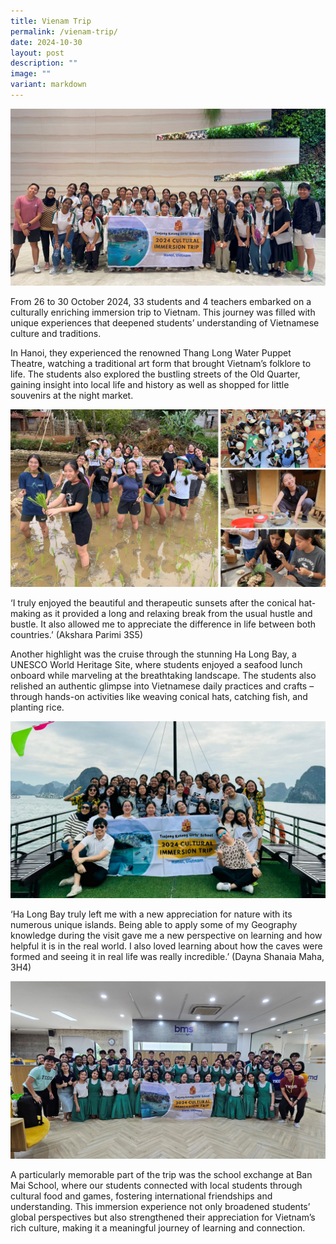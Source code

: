 ```yaml
---
title: Vienam Trip
permalink: /vienam-trip/
date: 2024-10-30
layout: post
description: ""
image: ""
variant: markdown
---
```

<img src="/images/Sparkling_Moment/2024/VT24_1.png">

<p>From 26 to 30 October 2024, 33 students and 4 teachers embarked on a culturally enriching immersion trip to Vietnam. This journey was filled with unique experiences that deepened students’ understanding of Vietnamese culture and traditions. </p>
<p>In Hanoi, they experienced the renowned Thang Long Water Puppet Theatre, watching a traditional art form that brought Vietnam’s folklore to life. The students also explored the bustling streets of the Old Quarter, gaining insight into local life and history as well as shopped for little souvenirs at the night market.</p>

<img src="/images/Sparkling_Moment/2024/VT24_2.png">

<p>‘I truly enjoyed the beautiful and therapeutic sunsets after the conical hat-making as it provided a long and relaxing break from the usual hustle and bustle. It also allowed me to appreciate the difference in life between both countries.’ (Akshara Parimi 3S5)</p>

<p>Another highlight was the cruise through the stunning Ha Long Bay, a UNESCO World Heritage Site, where students enjoyed a seafood lunch onboard while marveling at the breathtaking landscape. The students also relished an authentic glimpse into Vietnamese daily practices and crafts – through hands-on activities like weaving conical hats, catching fish, and planting rice. </p>

<img src="/images/Sparkling_Moment/2024/VT24_3.png">

<p>‘Ha Long Bay truly left me with a new appreciation for nature with its numerous unique islands. Being able to apply some of my Geography knowledge during the visit gave me a new perspective on learning and how helpful it is in the real world. I also loved learning about how the caves were formed and seeing it in real life was really incredible.’ (Dayna Shanaia Maha, 3H4)</p>

<img src="/images/Sparkling_Moment/2024/VT24_4.png">

<p>A particularly memorable part of the trip was the school exchange at Ban Mai School, where our students connected with local students through cultural food and games, fostering international friendships and understanding. This immersion experience not only broadened students’ global perspectives but also strengthened their appreciation for Vietnam’s rich culture, making it a meaningful journey of learning and connection. </p>